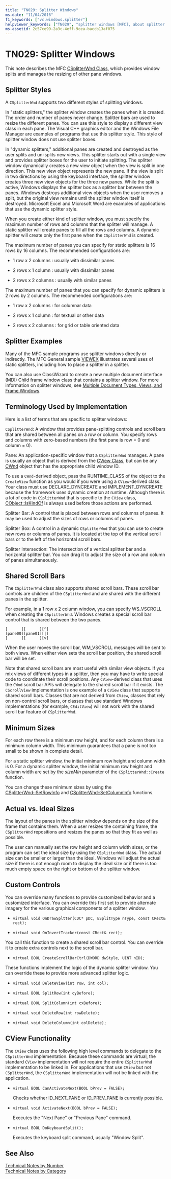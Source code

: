 ```yaml
---
title: "TN029: Splitter Windows"
ms.date: "11/04/2016"
f1_keywords: ["vc.windows.splitter"]
helpviewer_keywords: ["TN029", "splitter windows [MFC], about splitter windows"]
ms.assetid: 2c57ce99-2a3c-4eff-9cea-baccb13af075
---
```

# TN029: Splitter Windows

This note describes the MFC [CSplitterWnd Class](../mfc/reference/csplitterwnd-class.md), which provides window splits and manages the resizing of other pane windows.

## Splitter Styles

A `CSplitterWnd` supports two different styles of splitting windows.

In "static splitters," the splitter window creates the panes when it is created. The order and number of panes never change. Splitter bars are used to resize the different panes. You can use this style to display a different view class in each pane. The Visual C++ graphics editor and the Windows File Manager are examples of programs that use this splitter style. This style of splitter window does not use splitter boxes.

In "dynamic splitters," additional panes are created and destroyed as the user splits and un-splits new views. This splitter starts out with a single view and provides splitter boxes for the user to initiate splitting. The splitter window dynamically creates a new view object when the view is split in one direction. This new view object represents the new pane. If the view is split in two directions by using the keyboard interface, the splitter window creates three new view objects for the three new panes. While the split is active, Windows displays the splitter box as a splitter bar between the panes. Windows destroys additional view objects when the user removes a split, but the original view remains until the splitter window itself is destroyed. Microsoft Excel and Microsoft Word are examples of applications that use the dynamic splitter style.

When you create either kind of splitter window, you must specify the maximum number of rows and columns that the splitter will manage. A static splitter will create panes to fill all the rows and columns. A dynamic splitter will create only the first pane when the `CSplitterWnd` is created.

The maximum number of panes you can specify for static splitters is 16 rows by 16 columns. The recommended configurations are:

- 1 row x 2 columns : usually with dissimilar panes

- 2 rows x 1 column : usually with dissimilar panes

- 2 rows x 2 columns : usually with similar panes

The maximum number of panes that you can specify for dynamic splitters is 2 rows by 2 columns. The recommended configurations are:

- 1 row x 2 columns : for columnar data

- 2 rows x 1 column : for textual or other data

- 2 rows x 2 columns : for grid or table oriented data

## Splitter Examples

Many of the MFC sample programs use splitter windows directly or indirectly. The MFC General sample [VIEWEX](../visual-cpp-samples.md) illustrates several uses of static splitters, including how to place a splitter in a splitter.

You can also use ClassWizard to create a new multiple document interface (MDI) Child frame window class that contains a splitter window. For more information on splitter windows, see [Multiple Document Types, Views, and Frame Windows](../mfc/multiple-document-types-views-and-frame-windows.md).

## Terminology Used by Implementation

Here is a list of terms that are specific to splitter windows:

`CSplitterWnd`:
A window that provides pane-splitting controls and scroll bars that are shared between all panes on a row or column. You specify rows and columns with zero-based numbers (the first pane is row = 0 and column = 0).

Pane:
An application-specific window that a `CSplitterWnd` manages. A pane is usually an object that is derived from the [CView Class](../mfc/reference/cview-class.md), but can be any [CWnd](../mfc/reference/cwnd-class.md) object that has the appropriate child window ID.

To use a `CWnd`-derived object, pass the RUNTIME_CLASS of the object to the `CreateView` function as you would if you were using a `CView`-derived class. Your class must use DECLARE_DYNCREATE and IMPLEMENT_DYNCREATE because the framework uses dynamic creation at runtime. Although there is a lot of code in `CSplitterWnd` that is specific to the `CView` class, [CObject::IsKindOf](../mfc/reference/cobject-class.md#iskindof) is always used before those actions are performed.

Splitter Bar:
A control that is placed between rows and columns of panes. It may be used to adjust the sizes of rows or columns of panes.

Splitter Box:
A control in a dynamic `CSplitterWnd` that you can use to create new rows or columns of panes. It is located at the top of the vertical scroll bars or to the left of the horizontal scroll bars.

Splitter Intersection:
The intersection of a vertical splitter bar and a horizontal splitter bar. You can drag it to adjust the size of a row and column of panes simultaneously.

## Shared Scroll Bars

The `CSplitterWnd` class also supports shared scroll bars. These scroll bar controls are children of the `CSplitterWnd` and are shared with the different panes in the splitter.

For example, in a 1 row x 2 column window, you can specify WS_VSCROLL when creating the `CSplitterWnd`. Windows creates a special scroll bar control that is shared between the two panes.

```
[      ][      ][^]
[pane00][pane01][|]
[      ][      ][v]
```

When the user moves the scroll bar, WM_VSCROLL messages will be sent to both views. When either view sets the scroll bar position, the shared scroll bar will be set.

Note that shared scroll bars are most useful with similar view objects. If you mix views of different types in a splitter, then you may have to write special code to coordinate their scroll positions. Any `CView`-derived class that uses the `CWnd` scroll bar APIs will delegate to the shared scroll bar if it exists. The `CScrollView` implementation is one example of a `CView` class that supports shared scroll bars. Classes that are not derived from `CView`, classes that rely on non-control scroll bars, or classes that use standard Windows implementations (for example, `CEditView`) will not work with the shared scroll bar feature of `CSplitterWnd`.

## Minimum Sizes

For each row there is a minimum row height, and for each column there is a minimum column width. This minimum guarantees that a pane is not too small to be shown in complete detail.

For a static splitter window, the initial minimum row height and column width is 0. For a dynamic splitter window, the initial minimum row height and column width are set by the *sizeMin* parameter of the `CSplitterWnd::Create` function.

You can change these minimum sizes by using the [CSplitterWnd::SetRowInfo](../mfc/reference/csplitterwnd-class.md#setrowinfo) and [CSplitterWnd::SetColumnInfo](../mfc/reference/csplitterwnd-class.md#setcolumninfo) functions.

## Actual vs. Ideal Sizes

The layout of the panes in the splitter window depends on the size of the frame that contains them. When a user resizes the containing frame, the `CSplitterWnd` repositions and resizes the panes so that they fit as well as possible.

The user can manually set the row height and column width sizes, or the program can set the ideal size by using the `CSplitterWnd` class. The actual size can be smaller or larger than the ideal. Windows will adjust the actual size if there is not enough room to display the ideal size or if there is too much empty space on the right or bottom of the splitter window.

## Custom Controls

You can override many functions to provide customized behavior and a customized interface. You can override this first set to provide alternate imagery for the various graphical components of a splitter window.

- `virtual void OnDrawSpltter(CDC* pDC, ESplitType nType, const CRect& rect);`

- `virtual void OnInvertTracker(const CRect& rect);`

You call this function to create a shared scroll bar control. You can override it to create extra controls next to the scroll bar.

- `virtual BOOL CreateScrollBarCtrl(DWORD dwStyle, UINT nID);`

These functions implement the logic of the dynamic splitter window. You can override these to provide more advanced splitter logic.

- `virtual void DeleteView(int row, int col);`

- `virtual BOOL SplitRow(int cyBefore);`

- `virtual BOOL SplitColumn(int cxBefore);`

- `virtual void DeleteRow(int rowDelete);`

- `virtual void DeleteColumn(int colDelete);`

## CView Functionality

The `CView` class uses the following high level commands to delegate to the `CSplitterWnd` implementation. Because these commands are virtual, the standard `CView` implementation will not require the entire `CSplitterWnd` implementation to be linked in. For applications that use `CView` but not `CSplitterWnd`, the `CSplitterWnd` implementation will not be linked with the application.

- `virtual BOOL CanActivateNext(BOOL bPrev = FALSE);`

   Checks whether ID_NEXT_PANE or ID_PREV_PANE is currently possible.

- `virtual void ActivateNext(BOOL bPrev = FALSE);`

   Executes the "Next Pane" or "Previous Pane" command.

- `virtual BOOL DoKeyboardSplit();`

   Executes the keyboard split command, usually "Window Split".

## See Also

[Technical Notes by Number](../mfc/technical-notes-by-number.md)<br/>
[Technical Notes by Category](../mfc/technical-notes-by-category.md)

